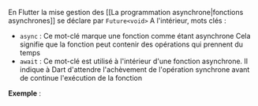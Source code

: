 En Flutter la mise gestion des [[La programmation asynchrone|fonctions asynchrones]] se déclare par `Future<void>` A l'intérieur,  mots clés :
- `async` : Ce mot-clé marque une fonction comme étant asynchrone Cela signifie que la fonction peut contenir des opérations qui prennent du temps
- `await` : Ce mot-clé est utilisé à l'intérieur d'une fonction asynchrone. Il indique à Dart d'attendre l'achèvement de l'opération synchrone avant de continue l'exécution de la fonction

**Exemple** : 

